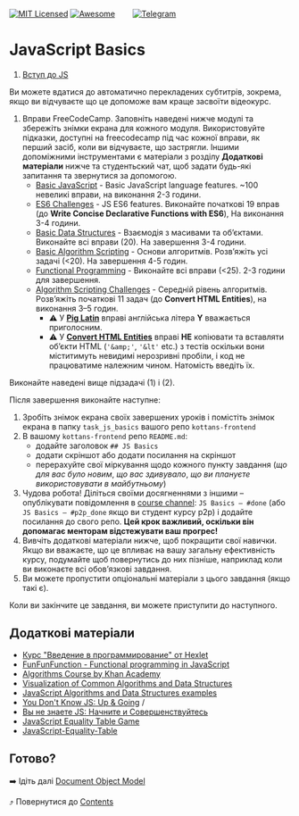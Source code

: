 [![MIT Licensed][icon-mit]][license]
[![Awesome][icon-awesome]][awesome]
&nbsp;&nbsp;&nbsp;&nbsp;&nbsp;&nbsp;
[![Telegram][icon-chat]][chat]

# JavaScript Basics

1. [Вступ до JS](https://classroom.udacity.com/courses/ud803)

  Ви можете вдатися до автоматично перекладених субтитрів, зокрема, якщо ви відчуваєте що
  це допоможе вам краще засвоїти відеокурс.

1. Вправи FreeCodeCamp. Заповніть наведені нижче модулі та збережіть знімки екрана для кожного модуля.
   Використовуйте підказки, доступні на freecodecamp під час кожної вправи, як перший засіб, коли ви відчуваєте, що застрягли.
   Іншими допоміжними інструментами є матеріали з розділу **Додаткові матеріали** нижче
   та студентьский чат, щоб задати будь-які запитання та звернутися за допомогою.
   - [Basic JavaScript](https://learn.freecodecamp.org/javascript-algorithms-and-data-structures/basic-javascript/) -
     Basic JavaScript language features. ~100 невеликі вправи, на виконання 2-3 години.
   - [ES6 Challenges](https://learn.freecodecamp.org/javascript-algorithms-and-data-structures/es6/) -
     JS ES6 features. Виконайте початкові 19 вправ (до **Write Concise Declarative Functions with ES6**),
     На виконання 3-4 години.
   - [Basic Data Structures](https://learn.freecodecamp.org/javascript-algorithms-and-data-structures/basic-data-structures/) -
     Взаємодія з масивами та об’єктами. Виконайте всі вправи (20). На завершення 3-4 години.
   - [Basic Algorithm Scripting](https://learn.freecodecamp.org/javascript-algorithms-and-data-structures/basic-algorithm-scripting/) -
     Основи алгоритмів. Розв’яжіть усі задачі (<20). На завершення 4-5 годин.
   - [Functional Programming](https://learn.freecodecamp.org/javascript-algorithms-and-data-structures/functional-programming/) -
     Виконайте всі вправи (<25). 2-3 години для завершення.
   - [Algorithm Scripting Challenges](https://learn.freecodecamp.org/javascript-algorithms-and-data-structures/intermediate-algorithm-scripting) -
      Середній рівень алгоритмів. Розв’яжіть початкові 11 задач (до **Convert HTML Entities**), на виконання 3–5 годин.
     - :warning: У [**Pig Latin**](https://learn.freecodecamp.org/javascript-algorithms-and-data-structures/intermediate-algorithm-scripting/pig-latin/)
       вправі англійська літера **Y** вважається приголосним.
     - :warning: У [**Convert HTML Entities**](https://learn.freecodecamp.org/javascript-algorithms-and-data-structures/intermediate-algorithm-scripting/convert-html-entities)
       вправі **НЕ** копіювати та вставляти об’єкти HTML (`'&amp;'`, `'&lt'` etc.) з тестів
       оскільки вони міститимуть невидимі нерозривні пробіли, і код не працюватиме належним чином. Натомість введіть їх.

Виконайте наведені вище підзадачі (1) і (2).

Після завершення виконайте наступне:
1. Зробіть знімок екрана своїх завершених уроків
   і помістіть знімок екрана в папку `task_js_basics`
   вашого репо `kottans-frontend`
1. В вашому `kottans-frontend` репо `README.md`:
   * додайте заголовок `## JS Basics`
   * додати скріншот або додати посилання на скріншот
   * перерахуйте свої міркування щодо кожного пункту завдання
     (_що для вас було новим_, _що вас здивувало_, _що ви плануєте використовувати в майбутньому_)
1. Чудова робота! Діліться своїми досягненнями з іншими –
   опублікувати повідомлення в [course channel][chat]:
   `JS Basics — #done` (або `JS Basics — #p2p_done` якщо ви студент курсу p2p) і додайте посилання до свого репо. **Цей крок важливий, оскільки він допомагає менторам відстежувати ваш прогрес!**
1. Вивчіть додаткові матеріали нижче, щоб покращити свої навички.
    Якщо ви вважаєте, що це впливає на вашу загальну ефективність курсу, подумайте щоб
    повернутись до них пізніше, наприклад коли ви виконаєте всі обов’язкові завдання.
1. Ви можете пропустити опціональні матеріали з цього завдання (якщо такі є).

Коли ви закінчите це завдання, ви можете приступити до наступного.

## Додаткові матеріали

- [Курс "Введение в программирование" от Hexlet](https://ru.hexlet.io/courses/introduction_to_programming)
- [FunFunFunction - Functional programming in JavaScript](https://www.youtube.com/playlist?list=PL0zVEGEvSaeEd9hlmCXrk5yUyqUag-n84)
- [Algorithms Course by Khan Academy](https://www.khanacademy.org/computing/computer-science/algorithms)
- [Visualization of Common Algorithms and Data Structures](https://www.cs.usfca.edu/~galles/visualization/Algorithms.html)
- [JavaScript Algorithms and Data Structures examples](https://github.com/trekhleb/javascript-algorithms)
- [You Don't Know JS: Up & Going](https://github.com/getify/You-Dont-Know-JS/tree/master/up%20%26%20going) /
- [Вы не знаете JS: Начните и Совершенствуйтесь](https://github.com/azat-io/you-dont-know-js-ru/tree/master/up%20%26%20going)
- [JavaScript Equality Table Game](https://eqeq.js.org/)
- [JavaScript-Equality-Table](https://dorey.github.io/JavaScript-Equality-Table/)

## Готово?

➡️ Ідіть далі [Document Object Model](js-dom.md)

⤴️ Повернутися до [Contents](../contents.md)


[icon-chat]: https://img.shields.io/badge/chat-on%20telegram-blue.svg
[icon-mit]: https://img.shields.io/badge/license-MIT-blue.svg
[icon-awesome]: https://cdn.rawgit.com/sindresorhus/awesome/d7305f38d29fed78fa85652e3a63e154dd8e8829/media/badge.svg

[license]: https://github.com/Kottans/web/blob/master/LICENSE.md
[awesome]: https://github.com/sindresorhus/awesome#front-end-development
[chat]: https://t.me/joinchat/CX8EF1JmLm9IM6J6oy2U7Q
